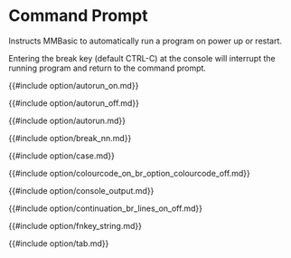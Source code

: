 # Command Prompt


Instructs MMBasic to automatically run a program on power up or restart.

Entering the break key (default CTRL-C) at the console will interrupt the running program and return to the command prompt.



{{#include option/autorun_on.md}}

{{#include option/autorun_off.md}}

{{#include option/autorun.md}}

{{#include option/break_nn.md}}

{{#include option/case.md}}

{{#include option/colourcode_on_br_option_colourcode_off.md}}

{{#include option/console_output.md}}

{{#include option/continuation_br_lines_on_off.md}}

{{#include option/fnkey_string.md}}

{{#include option/tab.md}}
